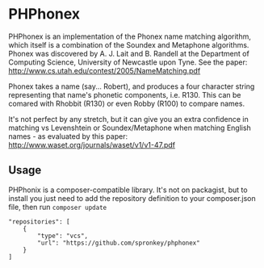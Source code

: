 PHPhonex
========

PHPhonex is an implementation of the Phonex name matching algorithm, which itself is a combination of the Soundex and Metaphone algorithms. Phonex was discovered by A. J. Lait and B. Randell at the Department of Computing Science, University of Newcastle upon Tyne. See the paper: http://www.cs.utah.edu/contest/2005/NameMatching.pdf

Phonex takes a name (say... Robert), and produces a four character string representing that name's phonetic components, i.e. R130. This can be comared with Rhobbit (R130) or even Robby (R100) to compare names.

It's not perfect by any stretch, but it can give you an extra confidence in matching vs Levenshtein or Soundex/Metaphone when matching English names - as evaluated by this paper: http://www.waset.org/journals/waset/v1/v1-47.pdf

Usage
-----
PHPhonix is a composer-compatible library. It's not on packagist, but to install you just need to add the repository definition to your composer.json file, then run `composer update`

    "repositories": [
		{
			"type": "vcs",
			"url": "https://github.com/spronkey/phphonex"
		}
	]

